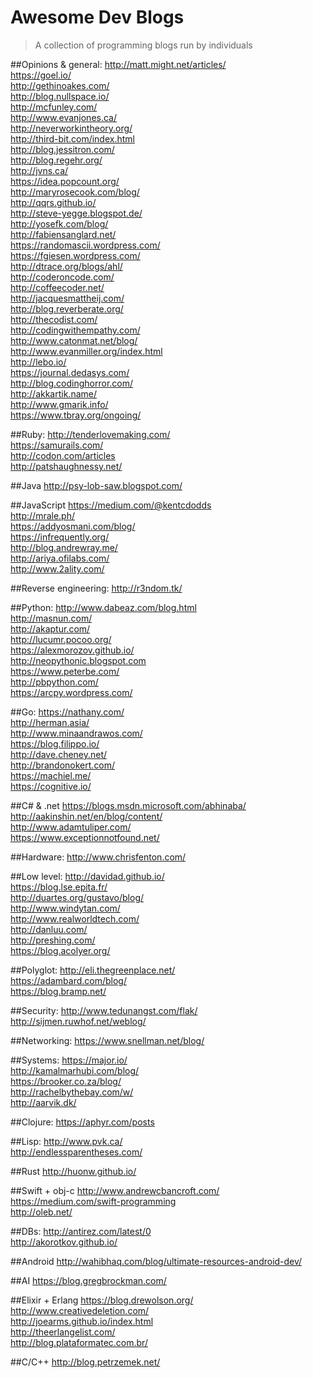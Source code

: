# Awesome Dev Blogs
>A collection of programming blogs run by individuals

##Opinions & general:
http://matt.might.net/articles/  
https://goel.io/  
http://gethinoakes.com/  
http://blog.nullspace.io/  
http://mcfunley.com/  
http://www.evanjones.ca/  
http://neverworkintheory.org/  
http://third-bit.com/index.html  
http://blog.jessitron.com/  
http://blog.regehr.org/      
http://jvns.ca/  
https://idea.popcount.org/  
http://maryrosecook.com/blog/  
http://qqrs.github.io/  
http://steve-yegge.blogspot.de/  
http://yosefk.com/blog/  
http://fabiensanglard.net/  
https://randomascii.wordpress.com/  
https://fgiesen.wordpress.com/  
http://dtrace.org/blogs/ahl/  
http://coderoncode.com/  
http://coffeecoder.net/  
http://jacquesmattheij.com/  
http://blog.reverberate.org/  
http://thecodist.com/  
http://codingwithempathy.com/  
http://www.catonmat.net/blog/  
http://www.evanmiller.org/index.html  
http://lebo.io/  
https://journal.dedasys.com/  
http://blog.codinghorror.com/  
http://akkartik.name/  
http://www.gmarik.info/  
https://www.tbray.org/ongoing/  

##Ruby:
http://tenderlovemaking.com/  
https://samurails.com/  
http://codon.com/articles  
http://patshaughnessy.net/  

##Java
http://psy-lob-saw.blogspot.com/  

##JavaScript
https://medium.com/@kentcdodds  
http://mrale.ph/  
https://addyosmani.com/blog/  
https://infrequently.org/  
http://blog.andrewray.me/  
http://ariya.ofilabs.com/  
http://www.2ality.com/  

##Reverse engineering:
http://r3ndom.tk/  

##Python:
http://www.dabeaz.com/blog.html  
http://masnun.com/  
http://akaptur.com/  
http://lucumr.pocoo.org/  
https://alexmorozov.github.io/  
http://neopythonic.blogspot.com  
https://www.peterbe.com/  
http://pbpython.com/  
https://arcpy.wordpress.com/  

##Go:
https://nathany.com/  
http://herman.asia/  
http://www.minaandrawos.com/  
https://blog.filippo.io/  
http://dave.cheney.net/  
http://brandonokert.com/  
https://machiel.me/  
https://cognitive.io/  



##C# & .net
https://blogs.msdn.microsoft.com/abhinaba/  
http://aakinshin.net/en/blog/content/  
http://www.adamtuliper.com/  
https://www.exceptionnotfound.net/  

##Hardware:
http://www.chrisfenton.com/  

##Low level:
http://davidad.github.io/  
https://blog.lse.epita.fr/  
http://duartes.org/gustavo/blog/  
http://www.windytan.com/  
http://www.realworldtech.com/  
http://danluu.com/  
http://preshing.com/  
https://blog.acolyer.org/  

##Polyglot:
http://eli.thegreenplace.net/  
https://adambard.com/blog/  
https://blog.bramp.net/  

##Security:
http://www.tedunangst.com/flak/  
http://sijmen.ruwhof.net/weblog/

##Networking:
https://www.snellman.net/blog/  

##Systems:
https://major.io/  
http://kamalmarhubi.com/blog/  
https://brooker.co.za/blog/  
http://rachelbythebay.com/w/  
http://aarvik.dk/  

##Clojure:
https://aphyr.com/posts  

##Lisp:
http://www.pvk.ca/  
http://endlessparentheses.com/  

##Rust
http://huonw.github.io/  

##Swift + obj-c
http://www.andrewcbancroft.com/  
https://medium.com/swift-programming  
http://oleb.net/  

##DBs:
http://antirez.com/latest/0  
http://akorotkov.github.io/  

##Android
http://wahibhaq.com/blog/ultimate-resources-android-dev/  

##AI
https://blog.gregbrockman.com/  

##Elixir + Erlang
https://blog.drewolson.org/  
http://www.creativedeletion.com/  
http://joearms.github.io/index.html  
http://theerlangelist.com/  
http://blog.plataformatec.com.br/  

##C/C++
http://blog.petrzemek.net/  
